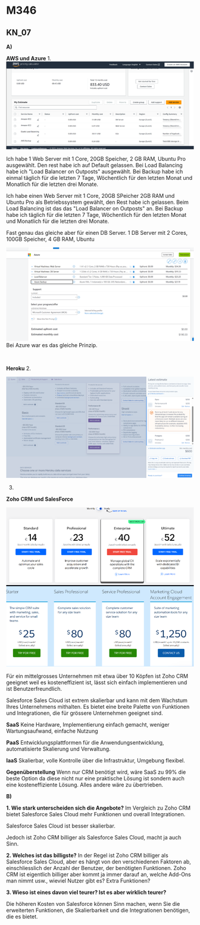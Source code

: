 # M346


## KN_07

**A)**

**AWS und Azure**
1. 
![aws](../KN07/aws.png)

Ich habe 1 Web Server mit 1 Core, 20GB Speicher, 2 GB RAM, Ubuntu Pro ausgewählt. Den rest habe ich auf Default gelassen. Bei Load Balancing habe ich "Load Balancer on Outposts" ausgewählt. Bei Backup habe ich einmal täglich für die letzten 7 Tage, Wöchentlich für den letzten Monat und Monatlich für die letzten drei Monate. 

Ich habe einen Web Server mit 1 Core, 20GB SPeicher 2GB RAM und Ubuntu Pro als Betriebssystem gewählt, den Rest habe ich gelassen. 
Beim Load Balancing ist das das "Load Balancer on Outposts" an.
Bei Backup habe ich täglich für die letzten 7 Tage, Wöchentlich für den letzten Monat und Monatlich für die letzten drei Monate.

Fast genau das gleiche aber für einen DB Server. 1 DB Server mit 2 Cores, 100GB Speicher, 4 GB RAM, Ubuntu
<br>

![azure](../KN07/azure.png)
Bei Azure war es das gleiche Prinzip.

<br>

**Heroku**
2. 

![heruko](../KN07/heroku.png)


3. 

**Zoho CRM und SalesForce**

![zoho](../KN07/zoho.png)

Für ein mittelgrosses Unternehmen mit etwa über 10 Köpfen ist Zoho CRM geeignet weil es kosteneffizient ist, lässt sich einfach implementieren und ist Benutzerfreundlich.

Salesforce Sales Cloud ist extrem skalierbar und kann mit dem Wachstum Ihres Unternehmens mithalten. Es bietet eine breite Palette von Funktionen und Integrationen, die für grössere Unternehmen geeignet sind.

**SaaS**
 Keine Hardware, Implementierung einfach gemacht, weniger Wartungsaufwand, einfache Nutzung

**PaaS**
Entwicklungsplattformen für die Anwendungsentwicklung, automatisierte Skalierung und Verwaltung.

**IaaS**
Skalierbar, volle Kontrolle über die Infrastruktur, Umgebung flexibel.



**Gegenüberstellung**
Wenn nur CRM benötigt wird, wäre SaaS zu 99% die beste Option da diese nicht nur eine praktische Lösung ist sondern auch eine kosteneffiziente Lösung. Alles andere wäre zu übertrieben.

**B)**

**1. Wie stark unterscheiden sich die Angebote?**
Im Vergleich zu Zoho CRM bietet Salesforce Sales Cloud mehr Funktionen und overall Integrationen.

Salesforce Sales Cloud ist besser skalierbar.

Jedoch ist Zoho CRM billiger als Salesforce Sales Cloud, macht ja auch Sinn.

**2. Welches ist das billigste?**
In der Regel ist Zoho CRM billiger als Salesforce Sales Cloud, aber es hängt von den verschiedenen Faktoren ab, einschliesslich der Anzahl der Benutzer, der benötigten Funktionen.
Zoho CRM ist eigentlich billiger aber kommt ja immer darauf an, welche Add-Ons man nimmt usw., wieviel Nutzer gibt es? Extra Funktionen?

**3. Wieso ist eines davon viel teurer? Ist es aber wirklich teurer?**

Die höheren Kosten von Salesforce können Sinn machen, wenn Sie die erweiterten Funktionen, die Skalierbarkeit und die Integrationen benötigen, die es bietet.

